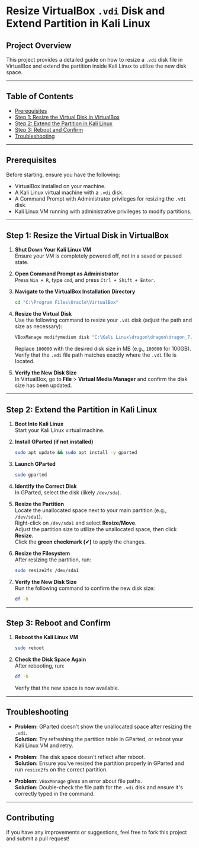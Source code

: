 # Resize VirtualBox `.vdi` Disk and Extend Partition in Kali Linux

## Project Overview

This project provides a detailed guide on how to resize a `.vdi` disk file in VirtualBox and extend the partition inside Kali Linux to utilize the new disk space.

---

## Table of Contents

- [Prerequisites](#prerequisites)
- [Step 1: Resize the Virtual Disk in VirtualBox](#step-1-resize-the-virtual-disk-in-virtualbox)
- [Step 2: Extend the Partition in Kali Linux](#step-2-extend-the-partition-in-kali-linux)
- [Step 3: Reboot and Confirm](#step-3-reboot-and-confirm)
- [Troubleshooting](#troubleshooting)

---

## Prerequisites

Before starting, ensure you have the following:

- VirtualBox installed on your machine.
- A Kali Linux virtual machine with a `.vdi` disk.
- A Command Prompt with Administrator privileges for resizing the `.vdi` disk.
- Kali Linux VM running with administrative privileges to modify partitions.

---

## Step 1: Resize the Virtual Disk in VirtualBox

1. **Shut Down Your Kali Linux VM**  
    Ensure your VM is completely powered off, not in a saved or paused state.
    
2. **Open Command Prompt as Administrator**  
    Press `Win + R`, type `cmd`, and press `Ctrl + Shift + Enter`.
    
3. **Navigate to the VirtualBox Installation Directory**
    
    ```bash
    cd "C:\Program Files\Oracle\VirtualBox"  
    ```
    
4. **Resize the Virtual Disk**  
    Use the following command to resize your `.vdi` disk (adjust the path and size as necessary):
    
    ```bash
    VBoxManage modifymedium disk "C:\Kali Linux\dragon\dragon\dragon_7.vdi" --resize 100000  
    ```
    
    Replace `100000` with the desired disk size in MB (e.g., `100000` for 100GB).  
    Verify that the `.vdi` file path matches exactly where the `.vdi` file is located.
    
5. **Verify the New Disk Size**  
    In VirtualBox, go to **File** > **Virtual Media Manager** and confirm the disk size has been updated.

---

## Step 2: Extend the Partition in Kali Linux

1. **Boot Into Kali Linux**  
    Start your Kali Linux virtual machine.
    
2. **Install GParted (if not installed)**
    
    ```bash
    sudo apt update && sudo apt install -y gparted  
    ```
    
3. **Launch GParted**
    
    ```bash
    sudo gparted  
    ```
    
4. **Identify the Correct Disk**  
    In GParted, select the disk (likely `/dev/sda`).
    
5. **Resize the Partition**  
    Locate the unallocated space next to your main partition (e.g., `/dev/sda1`).  
    Right-click on `/dev/sda1` and select **Resize/Move**.  
    Adjust the partition size to utilize the unallocated space, then click **Resize**.  
    Click the **green checkmark (✔)** to apply the changes.
    
6. **Resize the Filesystem**  
    After resizing the partition, run:
    
    ```bash
    sudo resize2fs /dev/sda1  
    ```
    
7. **Verify the New Disk Size**  
    Run the following command to confirm the new disk size:
    
    ```bash
    df -h  
    ```

---

## Step 3: Reboot and Confirm

1. **Reboot the Kali Linux VM**
    
    ```bash
    sudo reboot  
    ```
    
2. **Check the Disk Space Again**  
    After rebooting, run:
    
    ```bash
    df -h  
    ```
    
    Verify that the new space is now available.

---

## Troubleshooting

- **Problem:** GParted doesn't show the unallocated space after resizing the `.vdi`.  
    **Solution:** Try refreshing the partition table in GParted, or reboot your Kali Linux VM and retry.
    
- **Problem:** The disk space doesn't reflect after reboot.  
    **Solution:** Ensure you've resized the partition properly in GParted and run `resize2fs` on the correct partition.
    
- **Problem:** `VBoxManage` gives an error about file paths.  
    **Solution:** Double-check the file path for the `.vdi` disk and ensure it's correctly typed in the command.

---

## Contributing

If you have any improvements or suggestions, feel free to fork this project and submit a pull request!
